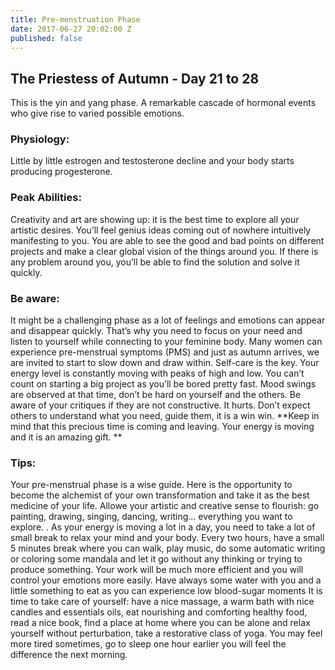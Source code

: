 ```yaml
---
title: Pre-menstruation Phase
date: 2017-06-27 20:02:00 Z
published: false
---
```


## The Priestess of Autumn - Day 21 to 28

This is the yin and yang phase. A remarkable cascade of hormonal events who give rise to varied possible emotions. 

### Physiology:
Little by little estrogen and testosterone decline and your body starts producing progesterone. 

### Peak Abilities:
Creativity and art are showing up: it is the best time to explore all your artistic desires.
You’ll feel genius ideas coming out of nowhere intuitively manifesting to you.
You are able to see the good and bad points on different projects and make a clear global vision of the things around you.
If there is any problem around you, you’ll be able to find the solution and solve it quickly. 

### Be aware:
It might be a challenging phase as a lot of feelings and emotions can appear and disappear quickly. That’s why you need to focus on your need and listen to yourself while connecting to your feminine body. 
Many women can experience pre-menstrual symptoms (PMS) and just as autumn arrives, we are invited to start to slow down and draw within. Self-care is the key.
Your energy level is constantly moving with peaks of high and low.
You can’t count on starting a big project as you’ll be bored pretty fast.
Mood swings are observed at that time, don’t be hard on yourself and the others.
Be aware of your critiques if they are not constructive. It hurts.
Don’t expect others to understand what you need, guide them, it is a win win. 
**Keep in mind that this precious time is coming and leaving. Your energy is moving and it is an amazing gift. **

### Tips: 
Your pre-menstrual phase is a wise guide. Here is the opportunity to become the alchemist of your own transformation and take it as the best medicine of your life.
Allowe your artistic and creative sense to flourish: go painting, drawing, singing, dancing, writing… everything you want to explore. . 
As your energy is moving a lot in a day, you need to take a lot of small break to relax your mind and your body. 
Every two hours, have a small 5 minutes break where you can walk, play music, do some automatic writing or coloring some mandala and let it go without any thinking or trying to produce something.  Your work will be much more efficient and you will control your emotions more easily. 
Have always some water with you and  a little something to eat as you can experience low blood-sugar moments
It is time to take care of yourself: have a nice massage, a warm bath with nice candles and essentials oils, eat nourishing and comforting healthy food, read a nice book, find a place at home where you can be alone and relax yourself without perturbation, take a restorative class of yoga. 
You may feel more tired sometimes, go to sleep one hour earlier you will feel the difference the next morning.






